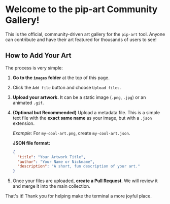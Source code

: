 # Welcome to the pip-art Community Gallery!

This is the official, community-driven art gallery for the `pip-art` tool. Anyone can contribute and have their art featured for thousands of users to see!

## How to Add Your Art

The process is very simple:

1.  **Go to the `images` folder** at the top of this page.
2.  Click the `Add file` button and choose `Upload files`.
3.  **Upload your artwork.** It can be a static image (`.png`, `.jpg`) or an animated `.gif`.
4.  **(Optional but Recommended)** Upload a metadata file. This is a simple text file with the **exact same name** as your image, but with a `.json` extension.

    *Example:* For `my-cool-art.png`, create `my-cool-art.json`.

    **JSON file format:**
    ```json
    {
      "title": "Your Artwork Title",
      "author": "Your Name or Nickname",
      "description": "A short, fun description of your art."
    }
    ```

5.  Once your files are uploaded, **create a Pull Request**. We will review it and merge it into the main collection.

That's it! Thank you for helping make the terminal a more joyful place. 